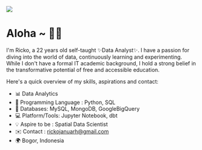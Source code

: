 ![](https://github.com/Lt-Dan-Taylor/southeast-asia-covid19-eda/assets/135341870/06e578fd-ddcd-4689-b655-f3e724e99293)


# Aloha ~ 🍍👋

I'm Ricko, a 22 years old self-taught ✨Data Analyst✨. I have a passion for diving into the world of data, continuously learning and experimenting. While I don't have a formal IT academic background, I hold a strong belief in the transformative potential of free and accessible education. 

Here's a quick overview of my skills, aspirations and contact:

- 📊 Data Analytics
- 🐍 Programming Language : Python, SQL
- 💾 Databases: MySQL, MongoDB, GoogleBigQuery
- 💻 Platform/Tools: Jupyter Notebook, dbt
- 💡  Aspire to be : Spatial Data Scientist
- ✉️ Contact : rickojanuarh@gmail.com
- 🌍 Bogor, Indonesia
